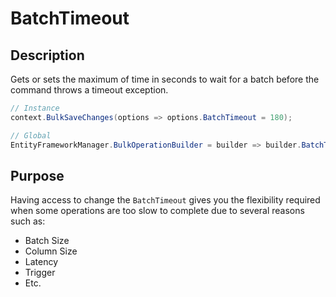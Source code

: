 # BatchTimeout

## Description

Gets or sets the maximum of time in seconds to wait for a batch before the command throws a timeout exception. 


```csharp
// Instance
context.BulkSaveChanges(options => options.BatchTimeout = 180);

// Global
EntityFrameworkManager.BulkOperationBuilder = builder => builder.BatchTimeout = 180;
```

## Purpose
Having access to change the `BatchTimeout` gives you the flexibility required when some operations are too slow to complete due to several reasons such as:
- Batch Size
- Column Size
- Latency
- Trigger
- Etc.
